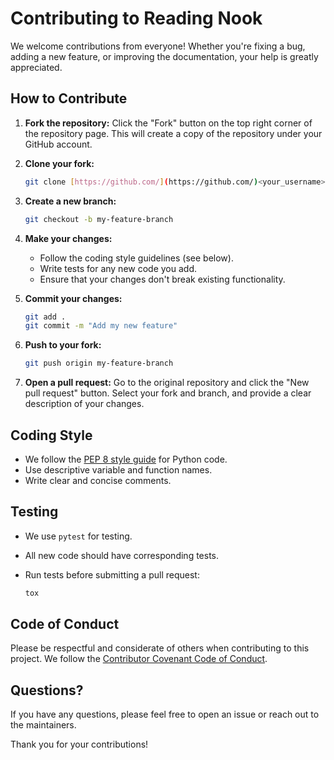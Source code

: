 # Contributing to Reading Nook

We welcome contributions from everyone! Whether you're fixing a bug, adding a new feature, or improving the documentation, your help is greatly appreciated.

## How to Contribute

1.  **Fork the repository:** Click the "Fork" button on the top right corner of the repository page. This will create a copy of the repository under your GitHub account.

2.  **Clone your fork:**

    ```bash
    git clone [https://github.com/](https://github.com/)<your_username>/reading-nook.git
    ```

3.  **Create a new branch:**

    ```bash
    git checkout -b my-feature-branch
    ```

4.  **Make your changes:** 

    *   Follow the coding style guidelines (see below).
    *   Write tests for any new code you add.
    *   Ensure that your changes don't break existing functionality.

5.  **Commit your changes:**

    ```bash
    git add .
    git commit -m "Add my new feature"
    ```

6.  **Push to your fork:**

    ```bash
    git push origin my-feature-branch
    ```

7.  **Open a pull request:** Go to the original repository and click the "New pull request" button. Select your fork and branch, and provide a clear description of your changes.

## Coding Style

*   We follow the [PEP 8 style guide](https://www.python.org/dev/peps/pep-0008/) for Python code.
*   Use descriptive variable and function names.
*   Write clear and concise comments.

## Testing

*   We use `pytest` for testing.
*   All new code should have corresponding tests.
*   Run tests before submitting a pull request:

    ```bash
    tox
    ```

## Code of Conduct

Please be respectful and considerate of others when contributing to this project. We follow the [Contributor Covenant Code of Conduct](CODE_OF_CONDUCT.md).

## Questions?

If you have any questions, please feel free to open an issue or reach out to the maintainers.

Thank you for your contributions!

